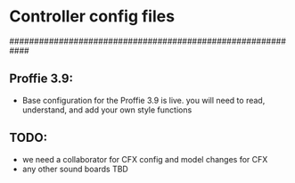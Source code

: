 
# Controller config files 
############################################################

## Proffie 3.9:  

- Base configuration for the Proffie 3.9 is live. you will need to read, understand, and add your own style functions


## TODO: 

- we need a collaborator for CFX config and model changes for CFX
- any other sound boards TBD 
